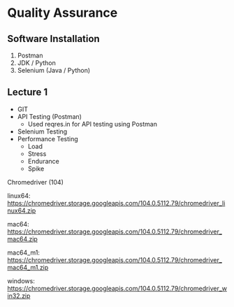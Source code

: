 # Quality Assurance

## Software Installation
1. Postman
2. JDK / Python
3. Selenium (Java / Python)

## Lecture 1
- GIT
- API Testing (Postman)
  - Used reqres.in for API testing using Postman
- Selenium Testing
- Performance Testing
  - Load
  - Stress
  - Endurance
  - Spike

Chromedriver (104)

linux64: https://chromedriver.storage.googleapis.com/104.0.5112.79/chromedriver_linux64.zip

mac64: https://chromedriver.storage.googleapis.com/104.0.5112.79/chromedriver_mac64.zip

mac64_m1: https://chromedriver.storage.googleapis.com/104.0.5112.79/chromedriver_mac64_m1.zip

windows: https://chromedriver.storage.googleapis.com/104.0.5112.79/chromedriver_win32.zip
